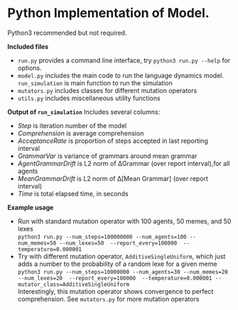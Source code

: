 # Python Implementation of Model.  
Python3 recommended but not required.

**Included files**
* `run.py` provides a command line interface, try ``python3 run.py --help``  for options.
* `model.py` includes the main code to run the language dynamics model. `run_simulation` is main function to run the simulation
* `mutators.py` includes classes for different mutation operators
* `utils.py` includes miscellaneous utility functions

**Output of `run_simulation`**
Includes several columns:
* *Step* is iteration number of the model
* *Comprehension* is average comprehension
* *AcceptanceRate* is proportion of steps accepted in last reporting interval
* *GrammarVar* is variance of grammars around mean grammar
* *AgentGrammarDrift* is L2 norm of ΔGrammar (over report interval),for all agents
* *MeanGrammarDrift* is L2 norm of Δ\[Mean Grammar\] (over report interval)
* *Time* is total elapsed time, in seconds

**Example usage**
* Run with standard mutation operator with 100 agents, 50 memes, and 50 lexes  
``python3 run.py --num_steps=100000000 --num_agents=100 --num_memes=50 --num_lexes=50  --report_every=100000  --temperature=0.000001``
* Try with different mutation operator, `AdditiveSingleUniform`, which just adds a number to the probability of a random lexe for a given meme  
``python3 run.py --num_steps=10000000 --num_agents=30 --num_memes=20 --num_lexes=20  --report_every=100000  --temperature=0.000001 --mutator_class=AdditiveSingleUniform``  
Interestingly, this mutation operator shows convergence to perfect comprehension. See `mutators.py` for more mutation operators
